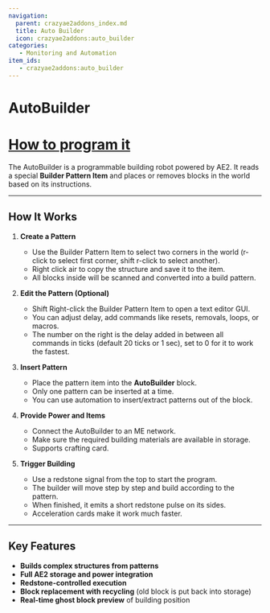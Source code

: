 ```yaml
---
navigation:
  parent: crazyae2addons_index.md
  title: Auto Builder
  icon: crazyae2addons:auto_builder
categories:
   - Monitoring and Automation
item_ids:
   - crazyae2addons:auto_builder
---
```


# AutoBuilder

# [How to program it](auto_builder_language.md)

<BlockImage id="crazyae2addons:auto_builder" scale="4"></BlockImage>

The AutoBuilder is a programmable building robot powered by AE2. 
It reads a special **Builder Pattern Item** and places or removes blocks in the world based on its instructions.

---

## How It Works

1. **Create a Pattern**
   - Use the Builder Pattern Item to select two corners in the world (r-click to select first corner, shift r-click to select another).
   - Right click air to copy the structure and save it to the item.
   - All blocks inside will be scanned and converted into a build pattern.

2. **Edit the Pattern (Optional)**
   - Shift Right-click the Builder Pattern Item to open a text editor GUI.
   - You can adjust delay, add commands like resets, removals, loops, or macros.
   - The number on the right is the delay added in between all commands in ticks (default 20 ticks or 1 sec), set to 0 for it to work the fastest.

3. **Insert Pattern**
   - Place the pattern item into the **AutoBuilder** block.
   - Only one pattern can be inserted at a time.
   - You can use automation to insert/extract patterns out of the block.

4. **Provide Power and Items**
   - Connect the AutoBuilder to an ME network.
   - Make sure the required building materials are available in storage.
   - Supports crafting card.

5. **Trigger Building**
   - Use a redstone signal from the top to start the program.
   - The builder will move step by step and build according to the pattern.
   - When finished, it emits a short redstone pulse on its sides.
   - Acceleration cards make it work much faster.

---

## Key Features

- **Builds complex structures from patterns**
- **Full AE2 storage and power integration**
- **Redstone-controlled execution**
- **Block replacement with recycling** (old block is put back into storage)
- **Real-time ghost block preview** of building position
